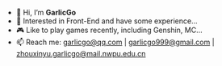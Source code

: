 - 👋 Hi, I’m **GarlicGo**
- 👀 Interested in Front-End and have some experience...
- 🎮 Like to play games recently, including Genshin, MC...
- 📫 Reach me:  garlicgo@qq.com | garlicgo999@gmail.com | zhouxinyu.garlicgo@mail.nwpu.edu.cn
